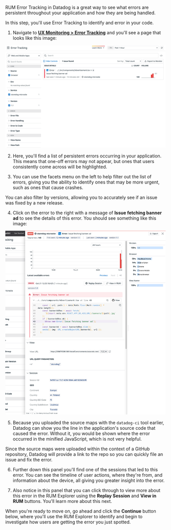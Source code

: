 RUM Error Tracking in Datadog is a great way to see what errors are persistent throughout your application and how they are being handled.

In this step, you'll use Error Tracking to identify and error in your code.

1. Navigate to <a href="https://app.datadoghq.com/rum/error-tracking" target="_datadog">**UX Monitoring > Error Tracking**</a> and you'll see a page that looks like this image:

  ![The error tracking page allows you to filter and identify issues happening in your site.](assets/error-tracking.png)

2. Here, you'll find a list of persistent errors occurring in your application. This means that one-off errors may not appear, but ones that users consistently come across will be highlighted.

3. You can use the facets menu on the left to help filter out the list of errors, giving you the ability to identify ones that may be more urgent, such as ones that cause crashes.

  You can also filter by versions, allowing you to accurately see if an issue was fixed by a new release.

4. Click on the error to the right with a message of **Issue fetching banner ad** to see the details of this error. You should see something like this image:

  ![The error tracking issue panel shows all of the details of the error that occurred](assets/error-tracking-issue.png)

5. Because you uploaded the source maps with the `datadog-ci` tool earlier, Datadog can show you the line in the application's source code that caused the error. Without it, you would be shown where the error occurred in the minified JavaScript, which is not very helpful.

  Since the source maps were uploaded within the context of a GitHub repository, Datadog will provide a link to the repo so you can quickly file an issue and fix the error.

6. Further down this panel you'll find one of the sessions that led to this error. You can see the timeline of user actions, where they're from, and information about the device, all giving you greater insight into the error.

7. Also notice in this panel that you can click through to view more about this error in the RUM Explorer using the **Replay Session** and **View in RUM** buttons. You'll learn more about this next.

When you're ready to move on, go ahead and click the **Continue** button below, where you'll use the RUM Explorer to identify and begin to investigate how users are getting the error you just spotted.
